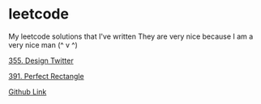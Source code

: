 # leetcode
My leetcode solutions that I've written
They are very nice because I am a very nice man (^ v ^)

[355. Design Twitter](./355-design-twitter)

[391. Perfect Rectangle](./391-perfect-rectangle)

[Github Link]([url](https://github.com/Kimeiga/leetcode/)https://github.com/Kimeiga/leetcode)

